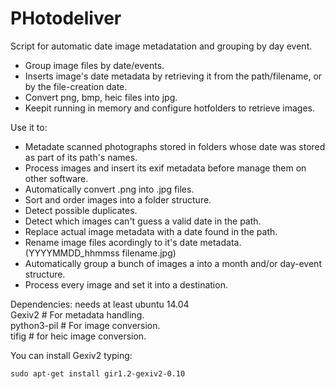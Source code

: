 # PHotodeliver


Script for automatic date image metadatation and grouping by day event.

- Group image files by date/events.
- Inserts image's date metadata by retrieving it from the path/filename, or by the file-creation date.
- Convert png, bmp, heic files into jpg.
- Keepit running in memory and configure hotfolders to retrieve images.

Use it to:  
- Metadate scanned photographs stored in folders whose date was stored as part of its path's names.
- Process images and insert its exif metadata before manage them on other software.
- Automatically convert .png into .jpg files.
- Sort and order images into a folder structure.
- Detect possible duplicates.
- Detect which images can't guess a valid date in the path.
- Replace actual image metadata with a date found in the path.
- Rename image files acordingly to it's date metadata. (YYYYMMDD_hhmmss filename.jpg)
- Automatically group a bunch of images a into a month and/or day-event structure.
- Process every image and set it into a destination.

Dependencies:
needs at least ubuntu 14.04  
Gexiv2  #  For metadata handling.  
python3-pil  #  For image conversion.  
tifig  # for heic image conversion.  
  
You can install Gexiv2 typing: 

    sudo apt-get install gir1.2-gexiv2-0.10  